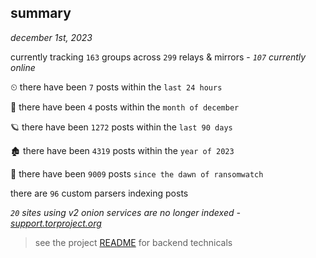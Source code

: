 
## summary
_december 1st, 2023_

currently tracking `163` groups across `299` relays & mirrors - _`107` currently online_

⏲ there have been `7` posts within the `last 24 hours`

🦈 there have been `4` posts within the `month of december`

🪐 there have been `1272` posts within the `last 90 days`

🏚 there have been `4319` posts within the `year of 2023`

🦕 there have been `9009` posts `since the dawn of ransomwatch`

there are `96` custom parsers indexing posts

_`20` sites using v2 onion services are no longer indexed - [support.torproject.org](https://support.torproject.org/onionservices/v2-deprecation/)_

> see the project [README](https://github.com/joshhighet/ransomwatch#ransomwatch--) for backend technicals
